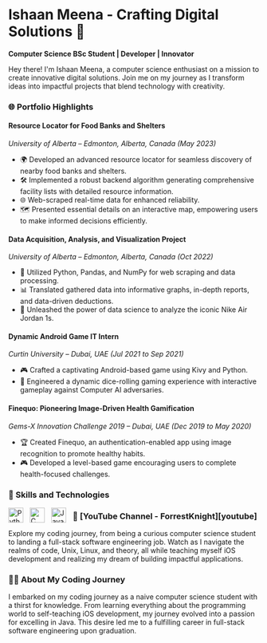 # Ishaan Meena - Crafting Digital Solutions 🚀

**Computer Science BSc Student | Developer | Innovator**

Hey there! I'm Ishaan Meena, a computer science enthusiast on a mission to create innovative digital solutions. Join me on my journey as I transform ideas into impactful projects that blend technology with creativity.

### 🌐 Portfolio Highlights

#### Resource Locator for Food Banks and Shelters
*University of Alberta – Edmonton, Alberta, Canada (May 2023)*

- 🌍 Developed an advanced resource locator for seamless discovery of nearby food banks and shelters.
- 🛠 Implemented a robust backend algorithm generating comprehensive facility lists with detailed resource information.
- 🌐 Web-scraped real-time data for enhanced reliability.
- 🗺 Presented essential details on an interactive map, empowering users to make informed decisions efficiently.

#### Data Acquisition, Analysis, and Visualization Project
*University of Alberta – Edmonton, Alberta, Canada (Oct 2022)*

- 🐍 Utilized Python, Pandas, and NumPy for web scraping and data processing.
- 📊 Translated gathered data into informative graphs, in-depth reports, and data-driven deductions.
- 👟 Unleashed the power of data science to analyze the iconic Nike Air Jordan 1s.

#### Dynamic Android Game IT Intern
*Curtin University – Dubai, UAE (Jul 2021 to Sep 2021)*

- 🎮 Crafted a captivating Android-based game using Kivy and Python.
- 🧠 Engineered a dynamic dice-rolling gaming experience with interactive gameplay against Computer AI adversaries.

#### Finequo: Pioneering Image-Driven Health Gamification
*Gems-X Innovation Challenge 2019 – Dubai, UAE (Dec 2019 to May 2020)*

- 🏆 Created Finequo, an authentication-enabled app using image recognition to promote healthy habits.
- 🎮 Developed a level-based game encouraging users to complete health-focused challenges.

### 🚀 Skills and Technologies

<img align="left" alt="Python" width="30px" style="padding-right:10px;" src="https://cdn.jsdelivr.net/gh/devicons/devicon/icons/python/python-plain.svg" />
<img align="left" alt="C" width="30px" style="padding-right:10px;" src="https://cdn.jsdelivr.net/gh/devicons/devicon/icons/cplusplus/cplusplus-line.svg" />
<img align="left" alt="Java" width="30px" style="padding-right:10px;" src="https://cdn.jsdelivr.net/gh/devicons/devicon/icons/java/java-original.svg"/>


### 🎥 [YouTube Channel - ForrestKnight][youtube]

Explore my coding journey, from being a curious computer science student to landing a full-stack software engineering job. Watch as I navigate the realms of code, Unix, Linux, and theory, all while teaching myself iOS development and realizing my dream of building impactful applications.

### 👨‍💻 About My Coding Journey

I embarked on my coding journey as a naive computer science student with a thirst for knowledge. From learning everything about the programming world to self-teaching iOS development, my journey evolved into a passion for excelling in Java. This desire led me to a fulfilling career in full-stack software engineering upon graduation.
